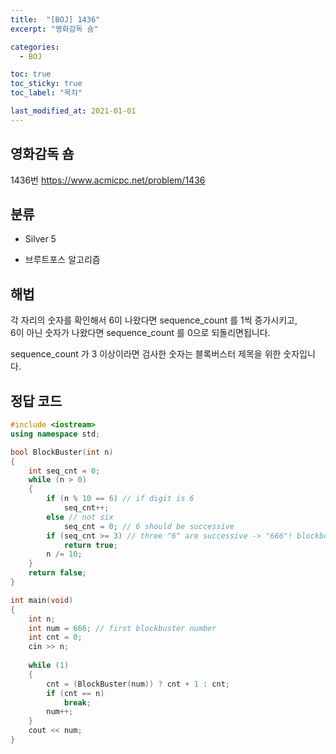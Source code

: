 ```yaml
---
title:  "[BOJ] 1436"
excerpt: "영화감독 숌"

categories:
  - BOJ

toc: true
toc_sticky: true
toc_label: "목차"

last_modified_at: 2021-01-01
---
```


## 영화감독 숌

1436번 <https://www.acmicpc.net/problem/1436>

## 분류
* Silver 5

* 브루트포스 알고리즘

## 해법
각 자리의 숫자를 확인해서 6이 나왔다면 sequence_count 를 1씩 증가시키고,  
6이 아닌 숫자가 나왔다면 sequence_count 를 0으로 되돌리면됩니다.

sequence_count 가 3 이상이라면 검사한 숫자는 블록버스터 제목을 위한 숫자입니다.

## 정답 코드
```cpp
#include <iostream>
using namespace std;

bool BlockBuster(int n)
{
    int seq_cnt = 0;
    while (n > 0)
    {
        if (n % 10 == 6) // if digit is 6
            seq_cnt++;
        else // not six
            seq_cnt = 0; // 6 should be successive
        if (seq_cnt >= 3) // three "6" are successive -> "666"! blockbuster!
            return true;
        n /= 10;
    }
    return false;
}

int main(void)
{
    int n;
    int num = 666; // first blockbuster number
    int cnt = 0;
    cin >> n;
    
    while (1)
    {
        cnt = (BlockBuster(num)) ? cnt + 1 : cnt;
        if (cnt == n)
            break;
        num++;
    }
    cout << num;
}
```